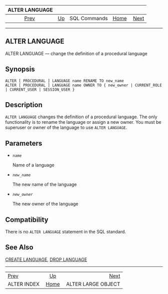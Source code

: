 <!--?xml version="1.0" encoding="UTF-8" standalone="no"?-->

|               ALTER LANGUAGE               |                                        |              |                                                       |                                                         |
| :----------------------------------------: | :------------------------------------- | :----------: | ----------------------------------------------------: | ------------------------------------------------------: |
| [Prev](sql-alterindex.html "ALTER INDEX")  | [Up](sql-commands.html "SQL Commands") | SQL Commands | [Home](index.html "PostgreSQL 17devel Documentation") |  [Next](sql-alterlargeobject.html "ALTER LARGE OBJECT") |

***

## ALTER LANGUAGE

ALTER LANGUAGE — change the definition of a procedural language

## Synopsis

    ALTER [ PROCEDURAL ] LANGUAGE name RENAME TO new_name
    ALTER [ PROCEDURAL ] LANGUAGE name OWNER TO { new_owner | CURRENT_ROLE | CURRENT_USER | SESSION_USER }

## Description

`ALTER LANGUAGE` changes the definition of a procedural language. The only functionality is to rename the language or assign a new owner. You must be superuser or owner of the language to use `ALTER LANGUAGE`.

## Parameters

* *`name`*

    Name of a language

* *`new_name`*

    The new name of the language

* *`new_owner`*

    The new owner of the language

## Compatibility

There is no `ALTER LANGUAGE` statement in the SQL standard.

## See Also

[CREATE LANGUAGE](sql-createlanguage.html "CREATE LANGUAGE"), [DROP LANGUAGE](sql-droplanguage.html "DROP LANGUAGE")

***

|                                            |                                                       |                                                         |
| :----------------------------------------- | :---------------------------------------------------: | ------------------------------------------------------: |
| [Prev](sql-alterindex.html "ALTER INDEX")  |         [Up](sql-commands.html "SQL Commands")        |  [Next](sql-alterlargeobject.html "ALTER LARGE OBJECT") |
| ALTER INDEX                                | [Home](index.html "PostgreSQL 17devel Documentation") |                                      ALTER LARGE OBJECT |
